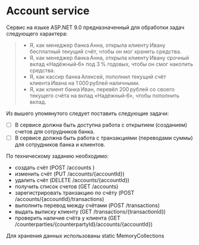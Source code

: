 ﻿# Account service
Сервис на языке ASP.NET 9.0 предназначенный для обработки задач следующего характера:
> - Я, как менеджер банка Анна, открыла клиенту Ивану бесплатный текущий счёт, чтобы он мог хранить средства.
> - Я, как менеджер банка Анна, открыла клиенту Ивану срочный вклад «Надёжный‑6» под 3 % годовых, чтобы он смог накопить средства.
> - Я, как кассир банка Алексей, пополнил текущий счёт клиента Ивана на 1 000 рублей наличными.
> - Я, как клиент банка Иван, перевёл 200 рублей со своего текущего счёта на вклад «Надёжный‑6», чтобы пополнить вклад.

Из вышего упомянутого следует поставить следующие задачи:

- [ ] В сервисе должна быть доступна работа с открытием (созданием) счетов для сотрудников банка.
- [ ] В сервисе должна быть работа с транзакциями (переводами суммы) для сотрудников банка и клиентов.

По техническому заданию необходимо:
- создать счёт (POST /accounts )
- изменить счёт (PUT /accounts/\{accountId})
- удалить счёт (DELETE /accounts/\{accountId})
- получить список счетов (GET /accounts)
- зарегистрировать транзакцию по счёту (POST /accounts/\{accountId}/transactions)
- выполнить перевод между счётами (POST /transactions)
- выдать выписку клиенту (GET /transactions/\{transactionId})
- проверить наличие счёта у клиента (GET /counterparties/\{counterpartyId}/accounts/\{accountId})

Для хранения данных использованы static MemoryCollections